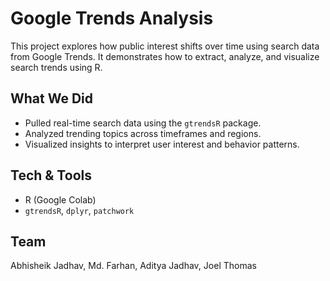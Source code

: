 # Google Trends Analysis

This project explores how public interest shifts over time using search data from Google Trends. It demonstrates how to extract, analyze, and visualize search trends using R.

## What We Did

- Pulled real-time search data using the `gtrendsR` package.
- Analyzed trending topics across timeframes and regions.
- Visualized insights to interpret user interest and behavior patterns.

## Tech & Tools

- R (Google Colab)
- `gtrendsR`, `dplyr`, `patchwork`

## Team

Abhisheik Jadhav, Md. Farhan, Aditya Jadhav, Joel Thomas
